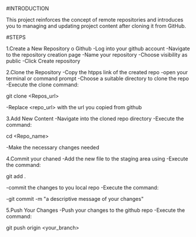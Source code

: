 #INTRODUCTION

This project reinforces the concept of remote repositories and introduces you to managing and updating project content after cloning it from GitHub.

#STEPS

1.Create a New Repository o Github
-Log into your github account
-Navigate to the repository creation page
-Name your repository
-Choose visibility as public
-Click Create repository

2.Clone the Repository
-Copy the htpps link of the created repo
-open your terminal or command prompt
-Choose a suitable directory to clone the repo
-Execute the clone command:

git clone <Repos_url>

-Replace <repo_url> with the url you copied from github


3.Add New Content
-Navigate into the cloned repo directory
-Execute the command:

cd <Repo_name>

-Make the necessary changes needed


4.Commit your chaned
-Add the new file to the staging area using
-Execute the command:

git add .

-commit the changes to you local repo
-Execute the command:

-git commit -m "a descriptive message of your changes"

5.Push Your Changes
-Push your changes to the github repo
-Execute the command:

git push origin <your_branch>